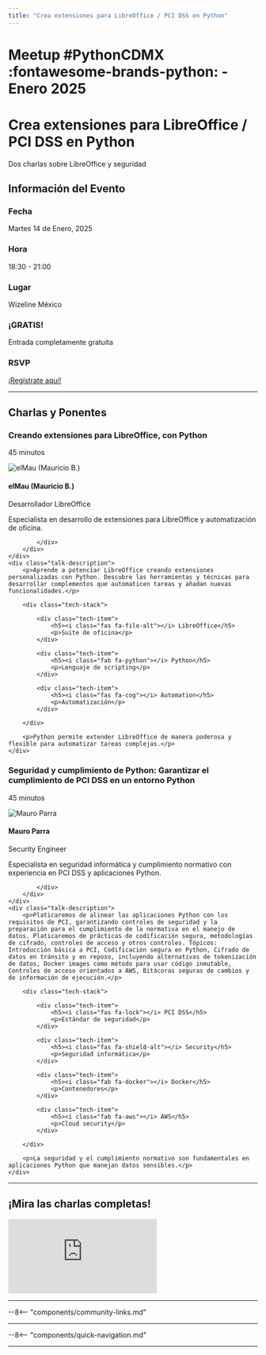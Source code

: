 ```yaml
---
title: "Crea extensiones para LibreOffice / PCI DSS en Python"
---
```


# Meetup #PythonCDMX :fontawesome-brands-python: - Enero 2025

<div class="meetup-hero">
    <h1>Crea extensiones para LibreOffice / PCI DSS en Python</h1>
    <p class="meetup-subtitle">Dos charlas sobre LibreOffice y seguridad</p>
</div>

## Información del Evento

<div class="event-details">
    <div class="detail-card date-card">
        <h3><i class="fas fa-calendar-alt"></i> Fecha</h3>
        <p>Martes 14 de Enero, 2025</p>
    </div>
    <div class="detail-card time-card">
        <h3><i class="fas fa-clock"></i> Hora</h3>
        <p>18:30 - 21:00</p>
    </div>
    <div class="detail-card location-card">
        <h3><i class="fas fa-map-marker-alt"></i> Lugar</h3>
        <p>Wizeline México</p>
    </div>
    <div class="detail-card free-card">
        <h3><i class="fas fa-gift"></i> ¡GRATIS!</h3>
        <p>Entrada completamente gratuita</p>
    </div>
    <div class="detail-card rsvp-card">
        <h3><i class="fas fa-ticket-alt"></i> RSVP</h3>
        <p><a href="https://www.meetup.com/python-mexico/">¡Regístrate aquí!</a></p>
    </div>
</div>

---

## Charlas y Ponentes

<div class="talk-section">
    <div class="talk-header">
        <h3><i class="fas fa-rocket"></i> Creando extensiones para LibreOffice, con Python</h3>
        <p><i class="fas fa-stopwatch"></i> 45 minutos</p>
    </div>
    <div class="speaker-section">
        <div class="speaker-photo">
            <img src="/../../images/ponentes/ponentePythonCDMX.jpg" alt="elMau (Mauricio B.)">
        </div>
        <div class="speaker-info">
            <h4>elMau (Mauricio B.)</h4>
            <p>Desarrollador LibreOffice</p>
            <p>Especialista en desarrollo de extensiones para LibreOffice y automatización de oficina.</p>
            <div class="speaker-links">

            </div>
        </div>
    </div>
    <div class="talk-description">
        <p>Aprende a potenciar LibreOffice creando extensiones personalizadas con Python. Descubre las herramientas y técnicas para desarrollar complementos que automaticen tareas y añadan nuevas funcionalidades.</p>

        <div class="tech-stack">

            <div class="tech-item">
                <h5><i class="fas fa-file-alt"></i> LibreOffice</h5>
                <p>Suite de oficina</p>
            </div>

            <div class="tech-item">
                <h5><i class="fab fa-python"></i> Python</h5>
                <p>Lenguaje de scripting</p>
            </div>

            <div class="tech-item">
                <h5><i class="fas fa-cog"></i> Automation</h5>
                <p>Automatización</p>
            </div>

        </div>

        <p>Python permite extender LibreOffice de manera poderosa y flexible para automatizar tareas complejas.</p>
    </div>
</div>

<div class="talk-section">
    <div class="talk-header">
        <h3><i class="fas fa-rocket"></i> Seguridad y cumplimiento de Python: Garantizar el cumplimiento de PCI DSS en un entorno Python</h3>
        <p><i class="fas fa-stopwatch"></i> 45 minutos</p>
    </div>
    <div class="speaker-section">
        <div class="speaker-photo">
            <img src="/../../images/ponentes/ponentePythonCDMX.jpg" alt="Mauro Parra">
        </div>
        <div class="speaker-info">
            <h4>Mauro Parra</h4>
            <p>Security Engineer</p>
            <p>Especialista en seguridad informática y cumplimiento normativo con experiencia en PCI DSS y aplicaciones Python.</p>
            <div class="speaker-links">

            </div>
        </div>
    </div>
    <div class="talk-description">
        <p>Platicaremos de alinear las aplicaciones Python con los requisitos de PCI, garantizando controles de seguridad y la preparación para el cumplimiento de la normativa en el manejo de datos. Platicaremos de prácticas de codificación segura, metodologías de cifrado, controles de acceso y otros controles. Tópicos: Introducción básica a PCI, Codificación segura en Python, Cifrado de datos en tránsito y en reposo, incluyendo alternativas de tokenización de datos, Docker images como método para usar código inmutable, Controles de acceso orientados a AWS, Bitácoras seguras de cambios y de información de ejecución.</p>

        <div class="tech-stack">

            <div class="tech-item">
                <h5><i class="fas fa-lock"></i> PCI DSS</h5>
                <p>Estándar de seguridad</p>
            </div>

            <div class="tech-item">
                <h5><i class="fas fa-shield-alt"></i> Security</h5>
                <p>Seguridad informática</p>
            </div>

            <div class="tech-item">
                <h5><i class="fab fa-docker"></i> Docker</h5>
                <p>Contenedores</p>
            </div>

            <div class="tech-item">
                <h5><i class="fab fa-aws"></i> AWS</h5>
                <p>Cloud security</p>
            </div>

        </div>

        <p>La seguridad y el cumplimiento normativo son fundamentales en aplicaciones Python que manejan datos sensibles.</p>
    </div>
</div>

---

## ¡Mira las charlas completas!

<div class="video-section">
    <div class="video-container">
        <div class="video-wrapper">
            <iframe
                src="https://www.youtube.com/embed/gOjfq41I8XY"
                title="Meetup PythonCDMX Enero 2025"
                frameborder="0"
                allow="accelerometer; autoplay; clipboard-write; encrypted-media; gyroscope; picture-in-picture; web-share"
                allowfullscreen>
            ></iframe>
        </div>
    </div>
</div>

---

--8<-- "components/community-links.md"

---

--8<-- "components/quick-navigation.md"

---
